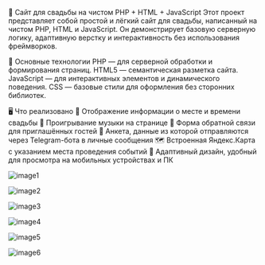 💍 Сайт для свадьбы на чистом PHP + HTML + JavaScript
Этот проект представляет собой простой и лёгкий сайт для свадьбы, написанный на чистом PHP, HTML и JavaScript. Он демонстрирует базовую серверную логику, адаптивную верстку и интерактивность без использования фреймворков.


🧩 Основные технологии
PHP — для серверной обработки и формирования страниц.
HTML5 — семантическая разметка сайта.
JavaScript — для интерактивных элементов и динамического поведения.
CSS — базовые стили для оформления без сторонних библиотек.

🖥️ Что реализовано
📅 Отображение информации о месте и времени свадьбы
🎵 Проигрывание музыки на странице
📩 Форма обратной связи для приглашённых гостей
📝 Анкета, данные из которой отправляются через Telegram-бота в личные сообщения
🗺️ Встроенная Яндекс.Карта с указанием места проведения событий
📱 Адаптивный дизайн, удобный для просмотра на мобильных устройствах и ПК


![image1](https://github.com/user-attachments/assets/3afce00d-ce50-467b-9075-739a63b9d5c9)

![image2](https://github.com/user-attachments/assets/375f587b-9c98-4c6b-a4b9-d5c2f371f7e7)

![image3](https://github.com/user-attachments/assets/3fa851d4-2c0d-4ef9-a757-053e388b1394)

![image4](https://github.com/user-attachments/assets/794d750f-b073-4fe6-bee2-dc05f5ad27c2)

![image5](https://github.com/user-attachments/assets/5eaa91ee-3dd1-429e-af6b-754130d6bcde)

![image6](https://github.com/user-attachments/assets/0944a49a-1b03-4b79-9175-2b52c114e5f4)


